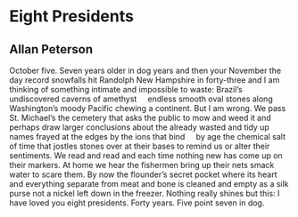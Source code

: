 # Eight Presidents
## Allan Peterson
October five. Seven years older in dog years and then your November
the day record snowfalls hit Randolph New Hampshire in forty-three
and I am thinking of something intimate and impossible to waste:
Brazil’s undiscovered caverns of amethyst     endless smooth oval stones
along Washington’s moody Pacific chewing a continent. But I am wrong.
We pass St. Michael’s the cemetery that asks the public to mow and weed it
and perhaps draw larger conclusions about the already wasted and tidy up names
frayed at the edges by the ions that bind     by age the chemical salt of time
that jostles stones over at their bases to remind us or alter their
sentiments.
We read and read and each time nothing new has come up on their markers.
At home we hear the fishermen bring up their nets smack water to scare them.
By now the flounder’s secret pocket where its heart and everything separate
from meat and bone is cleaned and empty as a silk purse not a nickel left
down in the freezer. Nothing really shines but this: I have loved you
eight presidents. Forty years. Five point seven in dog.